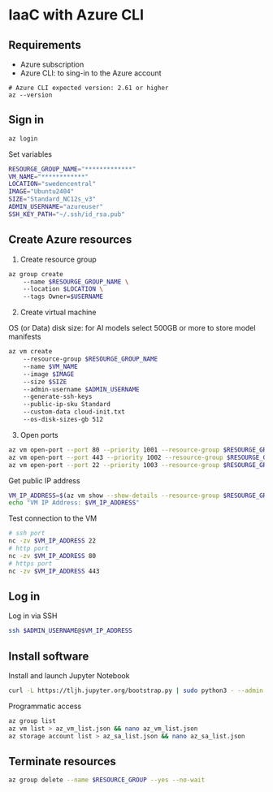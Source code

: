 # IaaC with Azure CLI

## Requirements

* Azure subscription
* Azure CLI: to sing-in to the Azure account

```shell
# Azure CLI expected version: 2.61 or higher
az --version
```

## Sign in

```bash
az login
```

Set variables

```bash
RESOURGE_GROUP_NAME="*************"
VM_NAME="************"
LOCATION="swedencentral"
IMAGE="Ubuntu2404"
SIZE="Standard_NC12s_v3"
ADMIN_USERNAME="azureuser"
SSH_KEY_PATH="~/.ssh/id_rsa.pub"
```

## Create Azure resources

1. Create resource group

```bash
az group create 
    --name $RESOURGE_GROUP_NAME \ 
    --location $LOCATION \ 
    --tags Owner=$USERNAME
```

2. Create virtual machine

OS (or Data) disk size: for AI models select 500GB or more to store model manifests

```bash
az vm create 
    --resource-group $RESOURGE_GROUP_NAME
    --name $VM_NAME
    --image $IMAGE
    --size $SIZE
    --admin-username $ADMIN_USERNAME
    --generate-ssh-keys
    --public-ip-sku Standard
    --custom-data cloud-init.txt
    --os-disk-sizes-gb 512
```

3. Open ports

```bash
az vm open-port --port 80 --priority 1001 --resource-group $RESOURGE_GROUP_NAME --name $VM_NAME
az vm open-port --port 443 --priority 1002 --resource-group $RESOURGE_GROUP_NAME --name $VM_NAME
az vm open-port --port 22 --priority 1003 --resource-group $RESOURGE_GROUP_NAME --name $VM_NAME
```

Get public IP address

```bash
VM_IP_ADDRESS=$(az vm show --show-details --resource-group $RESOURGE_GROUP_NAME --name $VM_NAME --query publicIps -o tsv)
echo "VM IP Address: $VM_IP_ADDRESS"
```

Test connection to the VM

```bash
# ssh port
nc -zv $VM_IP_ADDRESS 22
# http port
nc -zv $VM_IP_ADDRESS 80
# https port
nc -zv $VM_IP_ADDRESS 443
```

## Log in 

Log in via SSH

```bash
ssh $ADMIN_USERNAME@$VM_IP_ADDRESS
```

## Install software

Install and launch Jupyter Notebook

```bash
curl -L https://tljh.jupyter.org/bootstrap.py | sudo python3 - --admin $ADMIN_USERNAME
```

Programmatic access

```bash
az group list
az vm list > az_vm_list.json && nano az_vm_list.json
az storage account list > az_sa_list.json && nano az_sa_list.json
```

## Terminate resources

```bash
az group delete --name $RESOURCE_GROUP --yes --no-wait
```